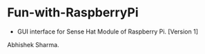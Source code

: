 # Fun-with-RaspberryPi

- GUI interface for Sense Hat Module of Raspberry Pi. [Version 1]

Abhishek Sharma.
